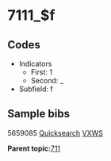 # 7111\_$f

## Codes

-   Indicators
    -   First: 1
    -   Second: \_
-   Subfield: f

## Sample bibs

5659085 [Quicksearch](https://search.library.yale.edu/catalog/5659085) [VXWS](http://prodorbis.library.yale.edu:7014/vxws/GetHoldingsService?bibId=5659085)

**Parent topic:**[711](../../tags/711/711.md)

